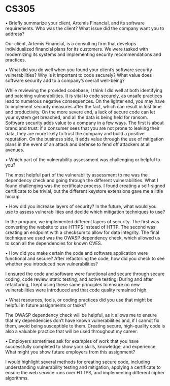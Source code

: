 # CS305
•	Briefly summarize your client, Artemis Financial, and its software requirements. Who was the client? What issue did the company want you to address?

Our client, Artemis Financial, is a consulting firm that develops individualized financial plans for its customers. We were tasked with modernizing its systems and implementing security recommendations and practices. 

•	What did you do well when you found your client’s software security vulnerabilities? Why is it important to code securely? What value does software security add to a company’s overall well-being?

While reviewing the provided codebase, I think I did well at both identifying and patching vulnerabilities. It is vital to code securely, as unsafe practices lead to numerous negative consequences. On the lighter end, you may have to implement security measures after the fact, which can result in lost time and productivity. On the more severe end, a lack of secure code can let your system get breached, and all the data is being held for ransom. Software security adds value to a company in a few ways. The first is about brand and trust: if a consumer sees that you are not prone to leaking their data, they are more likely to trust the company and build a positive reputation. On the business side, it adds value through the use of mitigation plans in the event of an attack and defense to fend off attackers at all avenues.

•	Which part of the vulnerability assessment was challenging or helpful to you?

The most helpful part of the vulnerability assessment to me was the dependency check and going through the different vulnerabilities. What I found challenging was the certificate process. I found creating a self-signed certificate to be trivial, but the different keystore extensions gave me a little hiccup.

•	How did you increase layers of security? In the future, what would you use to assess vulnerabilities and decide which mitigation techniques to use?

In the program, we implemented different layers of security. The first was converting the website to use HTTPS instead of HTTP. The second was creating an endpoint with a checksum to allow for data integrity. The final technique we used was the OWASP dependency check, which allowed us to scan all the dependencies for known CVES. 

•	How did you make certain the code and software application were functional and secure? After refactoring the code, how did you check to see whether you introduced new vulnerabilities?

I ensured the code and software were functional and secure through secure coding, code review, static testing, and active testing. During and after refactoring, I kept using these same principles to ensure no new vulnerabilities were introduced and that code quality remained high.

•	What resources, tools, or coding practices did you use that might be helpful in future assignments or tasks?

The OWASP dependency check will be helpful, as it allows me to ensure that my dependencies don’t have known vulnerabilities and, if I cannot fix them, avoid being susceptible to them. Creating secure, high-quality code is also a valuable practice that will be used throughout my career.

•	Employers sometimes ask for examples of work that you have successfully completed to show your skills, knowledge, and experience. What might you show future employers from this assignment?

I would highlight several methods for creating secure code, including understanding vulnerability testing and mitigation, applying a certificate to ensure the web service runs over HTTPS, and implementing different cipher algorithms.
